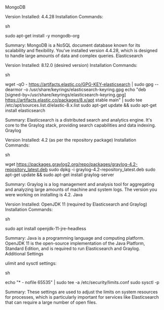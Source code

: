 MongoDB

Version Installed: 4.4.28
Installation Commands:

sh

sudo apt-get install -y mongodb-org

Summary: MongoDB is a NoSQL document database known for its scalability and flexibility. You've installed version 4.4.28, which is designed to handle large amounts of data and complex queries.
Elasticsearch

Version Installed: 8.12.0 (desired version)
Installation Commands:

sh

wget -qO - https://artifacts.elastic.co/GPG-KEY-elasticsearch | sudo gpg --dearmor -o /usr/share/keyrings/elasticsearch-keyring.gpg
echo "deb [signed-by=/usr/share/keyrings/elasticsearch-keyring.gpg] https://artifacts.elastic.co/packages/8.x/apt stable main" | sudo tee /etc/apt/sources.list.d/elastic-8.x.list
sudo apt-get update && sudo apt-get install elasticsearch

Summary: Elasticsearch is a distributed search and analytics engine. It's core to the Graylog stack, providing search capabilities and data indexing.
Graylog

Version Installed: 4.2 (as per the repository package)
Installation Commands:

sh

wget https://packages.graylog2.org/repo/packages/graylog-4.2-repository_latest.deb
sudo dpkg -i graylog-4.2-repository_latest.deb
sudo apt-get update && sudo apt-get install graylog-server

Summary: Graylog is a log management and analysis tool for aggregating and analyzing large amounts of machine and system logs. The version you were working on installing is 4.2.
Java

Version Installed: OpenJDK 11 (required by Elasticsearch and Graylog)
Installation Commands:

sh

sudo apt install openjdk-11-jre-headless

Summary: Java is a programming language and computing platform. OpenJDK 11 is the open-source implementation of the Java Platform, Standard Edition, and is required to run Elasticsearch and Graylog.
Additional Settings

ulimit and sysctl settings:

sh

echo "* - nofile 65535" | sudo tee -a /etc/security/limits.conf
sudo sysctl -p

Summary: These settings are used to adjust the limits on system resources for processes, which is particularly important for services like Elasticsearch that can require a large number of open files.